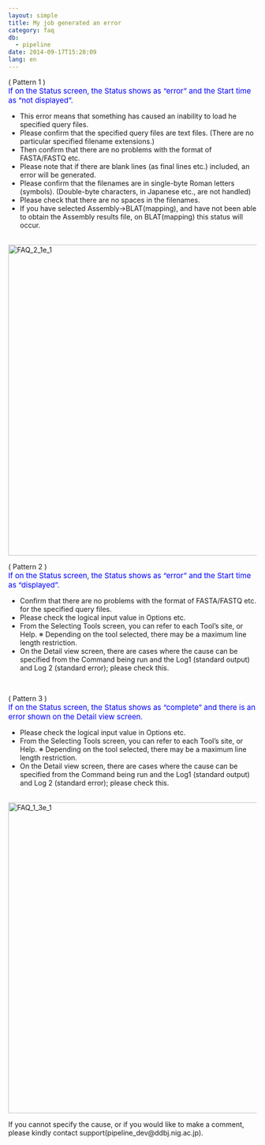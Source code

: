 ```yaml
---
layout: simple
title: My job generated an error
category: faq
db:
  - pipeline
date: 2014-09-17T15:28:09
lang: en
---
```




<p>( Pattern 1 )<br><span style="font-size: 15px; color:rgb(0,0,255)">If on the Status screen, the Status shows as “error” and the Start time as “not displayed”.</span></p>
<ul>
  <li>This error means that something has caused an inability to load he specified query files.</li>
  <li>Please confirm that the specified query files are text files. (There are no particular specified filename extensions.)</li>
  <li>Then confirm that there are no problems with the format of FASTA/FASTQ etc.</li>
  <li>Please note that if there are blank lines (as final lines etc.) included, an error will be generated.</li>
  <li>Please confirm that the filenames are in single-byte Roman letters (symbols). (Double-byte characters, in Japanese etc., are not handled)</li>
  <li>Please check that there are no spaces in the filenames.</li>
  <li>If you have selected Assembly→BLAT(mapping), and have not been able to obtain the Assembly results file, on BLAT(mapping) this status will occur.</li>
</ul><br><a href="{{ site.baseurl }}/assets/images/news/FAQ_2_1e_1.png"><img src="{{ site.baseurl }}/assets/images/news/FAQ_2_1e_1.png" alt="FAQ_2_1e_1" style="width: 630px;"></a><br>
<p>( Pattern 2 )<br><span style="font-size: 15px; color:rgb(0,0,255)">If on the Status screen, the Status shows as “error” and the Start time as “displayed”.</span></p>
<ul>
  <li>Confirm that there are no problems with the format of FASTA/FASTQ etc. for the specified query files. </li>
  <li>Please check the logical input value in Options etc.</li>
  <li>From the Selecting Tools screen, you can refer to each Tool’s site, or Help. ※ Depending on the tool selected, there may be a maximum line length restriction.</li>
  <li>On the Detail view screen, there are cases where the cause can be specified from the Command being run and the Log1 (standard output) and Log 2 (standard error); please check this.</li>
</ul><br>
<p>( Pattern 3 )<br><span style="font-size: 15px; color:rgb(0,0,255)">If on the Status screen, the Status shows as “complete” and there is an error shown on the Detail view screen.</span></p>
<ul>
  <li>Please check the logical input value in Options etc.</li>
  <li>From the Selecting Tools screen, you can refer to each Tool’s site, or Help. ※ Depending on the tool selected, there may be a maximum line length restriction.</li>
  <li>On the Detail view screen, there are cases where the cause can be specified from the Command being run and the Log1 (standard output) and Log 2 (standard error); please check this.</li>
</ul><br><a href="{{ site.baseurl }}/assets/images/news/FAQ_1_3e_1.png"><img src="{{ site.baseurl }}/assets/images/news/FAQ_1_3e_1.png" alt="FAQ_1_3e_1" style="width: 630px;"></a><br>
<p>If you cannot specify the cause, or if you would like to make a comment, please kindly contact support(pipeline_dev@ddbj.nig.ac.jp).</p>
